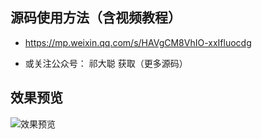 
## 源码使用方法（含视频教程）

- https://mp.weixin.qq.com/s/HAVgCM8VhIO-xxIfluocdg

- 或关注公众号： 祁大聪 获取（更多源码）

## 效果预览

![效果预览](https://cdn.jsdelivr.net/gh/qidacong/blob-img@master/20220529/效果预览.4emqc5i4mr60.webp)

